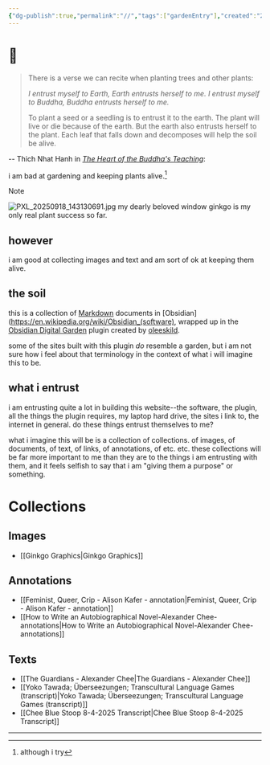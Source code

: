 ```yaml
---
{"dg-publish":true,"permalink":"//","tags":["gardenEntry"],"created":"2025-09-18T18:50:55.645-04:00","updated":"2025-09-18T15:30:34.482-04:00"}
---
```


# 🏡

> There is a verse we can recite when planting trees and other plants: 
> 
> *I entrust myself to Earth, 
> Earth entrusts herself to me. 
> I entrust myself to Buddha, 
> Buddha entrusts herself to me.* 
> 
> To plant a seed or a seedling is to entrust it to the earth. The plant will live or die because of the earth. But the earth also entrusts herself to the plant. Each leaf that falls down and decomposes will help the soil be alive.

-- Thich Nhat Hanh in [*The Heart of the Buddha's Teaching*](https://www.dwms.org/uploads/8/7/8/7/87873912/thich_nhat_hanh_-_the_heart_of_buddhas_teaching.pdf):

i am bad at gardening and keeping plants alive.[^1]

> [!NOTE]
> ![PXL_20250918_143130691.jpg](/img/user/PXL_20250918_143130691.jpg)
> my dearly beloved window ginkgo is my only real plant success so far.

## however

i am good at collecting images and text and am sort of ok at keeping them alive.

## the soil

this is a collection of [Markdown](https://en.wikipedia.org/wiki/Markdown) documents in [Obsidian](https://en.wikipedia.org/wiki/Obsidian_(software), wrapped up in the [Obsidian Digital Garden](https://dg-docs.ole.dev/) plugin created by [oleeskild](https://github.com/oleeskild/obsidian-digital-garden).

some of the sites built with this plugin *do* resemble a garden, but i am not sure how i feel about that terminology in the context of what i will imagine this to be.

## what i entrust

i am entrusting quite a lot in building this website--the software, the plugin, all the things the plugin requires, my laptop hard drive, the sites i link to, the internet in general. do these things entrust themselves to me?

what i imagine this will be is a collection of collections. of images, of documents, of text, of links, of annotations, of etc. etc. these collections will be far more important to me than they are to the things i am entrusting with them, and it feels selfish to say that i am "giving them a purpose" or something.

# Collections

## Images
- [[Ginkgo Graphics\|Ginkgo Graphics]]
## Annotations
- [[Feminist, Queer, Crip - Alison Kafer - annotation\|Feminist, Queer, Crip - Alison Kafer - annotation]]
- [[How to Write an Autobiographical Novel-Alexander Chee-annotations\|How to Write an Autobiographical Novel-Alexander Chee-annotations]]

## Texts
- [[The Guardians - Alexander Chee\|The Guardians - Alexander Chee]]
- [[Yoko Tawada; Überseezungen; Transcultural Language Games (transcript)\|Yoko Tawada; Überseezungen; Transcultural Language Games (transcript)]]
- [[Chee Blue Stoop 8-4-2025 Transcript\|Chee Blue Stoop 8-4-2025 Transcript]]



---
[^1]: although i try